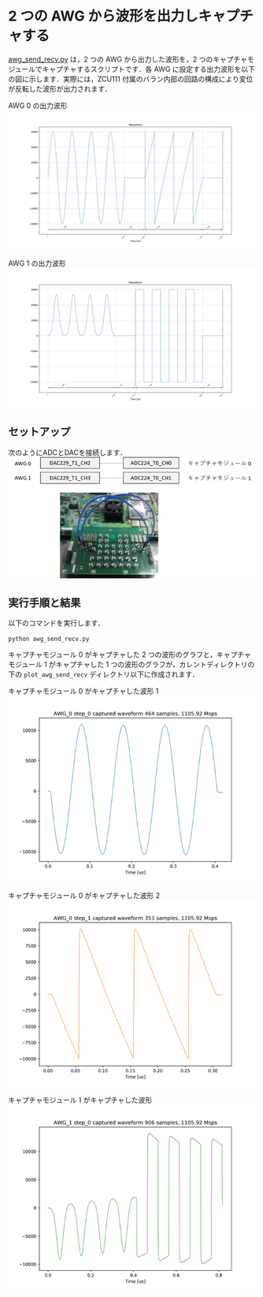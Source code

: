 # 2 つの AWG から波形を出力しキャプチャする

[awg_send_recv.py](../awg_send_recv.py) は，2 つの AWG から出力した波形を，2 つのキャプチャモジュールでキャプチャするスクリプトです．各 AWG に設定する出力波形を以下の図に示します．実際には，ZCU111 付属のバラン内部の回路の構成により変位が反転した波形が出力されます．

AWG 0 の出力波形  
![AWG 0 の出力波形](images/actual_seq_0_waveform.png)

AWG 1 の出力波形  
![AWG 1 の出力波形](images/actual_seq_1_waveform.png)

## セットアップ

次のようにADCとDACを接続します．  
![セットアップ](../../docs/images/awg-x2-setup.png)

## 実行手順と結果

以下のコマンドを実行します．

```
python awg_send_recv.py
```

キャプチャモジュール 0 がキャプチャした 2 つの波形のグラフと，キャプチャモジュール 1 がキャプチャした 1 つの波形のグラフが，カレントディレクトリの下の `plot_awg_send_recv` ディレクトリ以下に作成されます．

キャプチャモジュール 0 がキャプチャした波形 1  
![キャプチャモジュール 0 がキャプチャした波形 1](images/AWG_0_step_0_captured.png)

キャプチャモジュール 0 がキャプチャした波形 2  
![キャプチャモジュール 0 がキャプチャした波形 2](images/AWG_0_step_1_captured.png)

キャプチャモジュール 1 がキャプチャした波形  
![キャプチャモジュール 1 がキャプチャした波形](images/AWG_1_step_0_captured.png)
